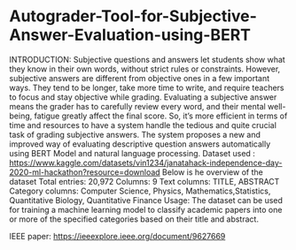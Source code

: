 # Autograder-Tool-for-Subjective-Answer-Evaluation-using-BERT
INTRODUCTION:
Subjective questions and answers let students show what they know in their own words, without strict rules or constraints.
However, subjective answers are different from objective ones in a few important ways. They tend to be longer, take more time to write, and require teachers to focus and stay objective while grading.
Evaluating a subjective answer means the grader has to carefully review every word, and their mental well-being, fatigue greatly affect the final score.
So, it’s more efficient in terms of time and resources to have a system handle the tedious and quite crucial task of grading subjective answers.
The system proposes a new and improved way of evaluating descriptive question answers automatically using BERT Model and natural language processing.
Dataset used : https://www.kaggle.com/datasets/vin1234/janatahack-independence-day-2020-ml-hackathon?resource=download
Below is he overview of the dataset
Total entries: 20,972
Columns: 9
Text columns: TITLE, ABSTRACT
Category columns: Computer Science, Physics, Mathematics,Statistics, Quantitative Biology, Quantitative Finance
Usage: The dataset can be used for training a machine learning model to classify academic papers into one or more of the specified categories based on their title and abstract.

IEEE paper: https://ieeexplore.ieee.org/document/9627669
